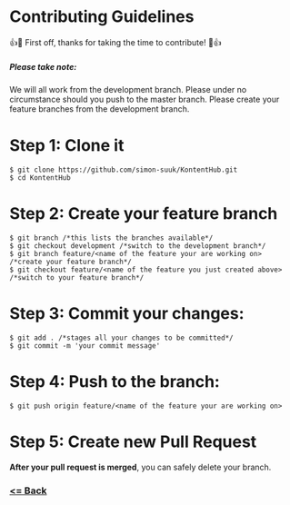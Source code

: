 # Contributing Guidelines
:+1::tada: First off, thanks for taking the time to contribute! :tada::+1:

##### Please take note:
 We will all work from the development branch.
 Please under no circumstance should you push to the master branch.
 Please create your feature branches from the development branch.

# Step 1: Clone it
```
$ git clone https://github.com/simon-suuk/KontentHub.git
$ cd KontentHub
```

# Step 2: Create your feature branch
```
$ git branch /*this lists the branches available*/
$ git checkout development /*switch to the development branch*/
$ git branch feature/<name of the feature your are working on> /*create your feature branch*/
$ git checkout feature/<name of the feature you just created above> /*switch to your feature branch*/
```

# Step 3: Commit your changes: 
```
$ git add . /*stages all your changes to be committed*/
$ git commit -m 'your commit message'
```

# Step 4: Push to the branch: 
```
$ git push origin feature/<name of the feature your are working on>
```

# Step 5: Create new Pull Request

**After your pull request is merged**, you can safely delete your branch.

### [<= Back](PROJECT_URL)